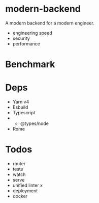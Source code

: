 # modern-backend

A modern backend for a modern engineer.

- engineering speed
- security
- performance

# Benchmark

# Deps


- Yarn v4
- Esbuild
- Typescript
- - @types/node
- Rome

# Todos

- router
- tests
- watch
- serve
- unified linter x
- deployment
- docker
